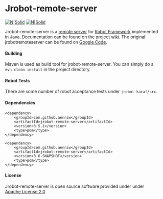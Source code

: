 # Jrobot-remote-server

[![N|Solid](https://travis-ci.org/aenniw/jrobotremoteserver.svg?branch=master)](https://travis-ci.org/aenniw/jrobotremoteserver)
[![N|Solid](https://coveralls.io/repos/github/aenniw/jrobotremoteserver/badge.svg?branch=master)](https://coveralls.io/github/aenniw/jrobotremoteserver?branch=master)

Jrobot-remote-server is a [remote server](https://code.google.com/p/robotframework/wiki/RemoteLibrary) for [Robot Framework](http://robotframework.googlecode.com/) implemented in Java.
Documentation can be found on the project [wiki](https://github.com/ombre42/jrobotremoteserver/wiki).
The original jrobotremoteserver can be found on [Google Code](http://code.google.com/p/jrobotremoteserver/).

#### Building

Maven is used as build tool for jrobot-remote-server.
You can simply do a ```mvn clean install``` in the project directory.

#### Robot Tests

There are some number of robot acceptance tests under `jrobot-karaf/src`.

#### Dependencies

```
<dependency>
    <groupId>com.github.aenniw</groupId>
    <artifactId>jrobot-remote-server</artifactId>
    <version>3.5.1</version>
    <type>pom</type>
</dependency>
```

```
<dependency>
    <groupId>com.github.aenniw</groupId>
    <artifactId>jrobot-remote-server</artifactId>
    <version>3.6-SNAPSHOT</version>
    <type>pom</type>
</dependency>
```

#### License

Jrobot-remote-server is open source software provided under under [Apache License 2.0](http://apache.org/licenses/LICENSE-2.0)
